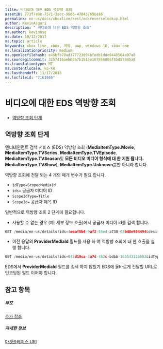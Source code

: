 ```yaml
---
title: 비디오에 대한 EDS 역방향 조회
assetID: 773f7a8e-7571-3aec-96d6-478437696ea6
permalink: en-us/docs/xboxlive/rest/edsreverselookup.html
author: KevinAsgari
description: " 비디오에 대한 EDS 역방향 조회"
ms.author: kevinasg
ms.date: 10/12/2017
ms.topic: article
keywords: xbox live, xbox, 게임, uwp, windows 10, xbox one
ms.localizationpriority: medium
ms.openlocfilehash: e46bfb70ad377723694bfedb1dde0448564a97a8
ms.sourcegitcommit: 3257416aebb5a7b1515e107866806f8bd57845a8
ms.translationtype: MT
ms.contentlocale: ko-KR
ms.lasthandoff: 11/17/2018
ms.locfileid: "7161866"
---
```

# <a name="eds-reverse-lookup-for-video"></a>비디오에 대한 EDS 역방향 조회
 
  * [역방향 조회 단계](#ID4EQ)
 
<a id="ID4EQ"></a>

 
## <a name="reverse-lookup-steps"></a>역방향 조회 단계
 
엔터테인먼트 검색 서비스 (EDS) 역방향 조회 (**MediaItemType.Movie**, **MediaItemType.TVSeries**, **MediaItemType.TVEpisode**, **MediaItemType.TVSeason**및 **모든 비디오 미디어 형식에 대 한 지원 됩니다. MediaItemType.TVShow**), **MediaItemType.Unknown**뿐만 아니라 합니다.
 
역방향 조회에 전달 되는 4 개의 매개 변수가 필요 합니다. 
   * `idType=ScopedMediaId`
   * `ids=` 공급자 미디어 ID
   * `ScopeIdType=Title`
   * `ScopeId=` 공급자 제목 ID
 
 
일반적으로 역방향 조회 2 단계에 필요합니다. 
   * 사용할 수 없는 경우 (예: 세부 정보 호출)에서 공급자 미디어 id를 검색 합니다. 

```cpp
GET /media/en-us/details?ids=4eeaf5b4-9af2-56e4-a738-68b48e954494&desiredMediaItemTypes=Movie&desired=Providers
```

 
   * 이전 응답의 **ProviderMediaId** 필드를 사용 하 여 역방향 조회에 대 한 호출을 실행 합니다. 

```cpp
GET /media/en-us/details?ids=047d19ca-3a7d-462c-bdbb-163543125583&idType=ScopedMediaId&desiredMediaItemTypes=Movie&fields=all&ScopeIdType=Title&ScopeId=0x5848085B
```

 
  
 
EDS에서 **ProviderMediaId** 필드를 검색 하지 않았기 EDS에 올바르게 전달할 URL로 인코딩된 필드 이어야 합니다.
  
<a id="ID4EOC"></a>

 
## <a name="see-also"></a>참고 항목
 
<a id="ID4EQC"></a>

 
##### <a name="parent"></a>부모  

[추가 참조](atoc-xboxlivews-reference-additional.md)

  
<a id="ID4E3C"></a>

 
##### <a name="further-information"></a>자세한 정보 

[마켓플레이스 URI](../uri/marketplace/atoc-reference-marketplace.md)

   